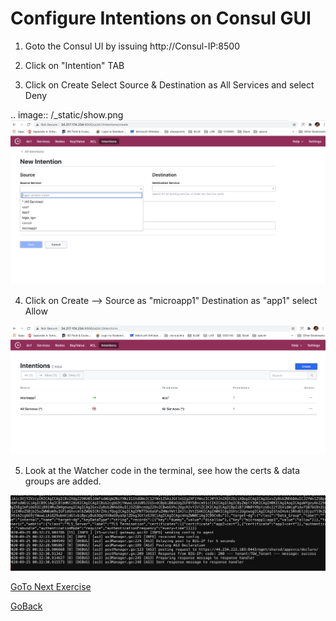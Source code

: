 #  Configure Intentions on Consul GUI


1. Goto the Consul UI by issuing http://Consul-IP:8500

2. Click on "Intention" TAB

3. Click on Create Select Source & Destination  as All Services and select Deny

 .. image:: /_static/show.png
 ![alt text](../../../../../../../../../../../../images/show.png)

4. Click on Create --> Source as "microapp1" Destination as "app1" select Allow


 ![alt text](../../../../../../../../../../../../images/intention.png)

5. Look at the Watcher code in the terminal, see how the certs & data groups are added.


 ![alt text](../../../../../../../../../../../../images/intentwatch.png)


[GoTo Next Exercise](13-ex)

[GoBack](../README.md)
